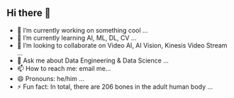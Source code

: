 ## Hi there 👋

<!--
**miozilla/miozilla** is a ✨ _special_ ✨ repository because its `README.md` (this file) appears on your GitHub profile.

Here are some ideas to get you started:

- 🔭 I’m currently working on ...
- 🌱 I’m currently learning ...
- 👯 I’m looking to collaborate on ...
- 🤔 I’m looking for help with ...
- 💬 Ask me about ...
- 📫 How to reach me: ...
- 😄 Pronouns: ...
- ⚡ Fun fact: ...
-->

- 🔭 I’m currently working on something cool ...
- 🌱 I’m currently learning AI, ML, DL, CV ...
- 👯 I’m looking to collaborate on Video AI, AI Vision, Kinesis Video Stream ...
- 💬 Ask me about Data Engineering & Data Science ...
- 📫 How to reach me: email me...
- 😄 Pronouns: he/him ...
- ⚡ Fun fact: In total, there are 206 bones in the adult human body ...
